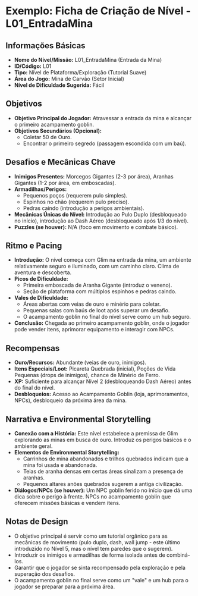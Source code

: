 # Exemplo: Ficha de Criação de Nível - L01_EntradaMina

## Informações Básicas
*   **Nome do Nível/Missão:** L01_EntradaMina (Entrada da Mina)
*   **ID/Código:** L01
*   **Tipo:** Nível de Plataforma/Exploração (Tutorial Suave)
*   **Área do Jogo:** Mina de Carvão (Setor Inicial)
*   **Nível de Dificuldade Sugerida:** Fácil

## Objetivos
*   **Objetivo Principal do Jogador:** Atravessar a entrada da mina e alcançar o primeiro acampamento goblin.
*   **Objetivos Secundários (Opcional):**
    *   Coletar 50 de Ouro.
    *   Encontrar o primeiro segredo (passagem escondida com um baú).

## Desafios e Mecânicas Chave
*   **Inimigos Presentes:** Morcegos Gigantes (2-3 por área), Aranhas Gigantes (1-2 por área, em emboscadas).
*   **Armadilhas/Perigos:**
    *   Pequenos poços (requerem pulo simples).
    *   Espinhos no chão (requerem pulo preciso).
    *   Pedras caindo (introdução a perigos ambientais).
*   **Mecânicas Únicas do Nível:** Introdução ao Pulo Duplo (desbloqueado no início), introdução ao Dash Aéreo (desbloqueado após 1/3 do nível).
*   **Puzzles (se houver):** N/A (foco em movimento e combate básico).

## Ritmo e Pacing
*   **Introdução:** O nível começa com Glim na entrada da mina, um ambiente relativamente seguro e iluminado, com um caminho claro. Clima de aventura e descoberta.
*   **Picos de Dificuldade:**
    *   Primeira emboscada de Aranha Gigante (introduz o veneno).
    *   Seção de plataforma com múltiplos espinhos e pedras caindo.
*   **Vales de Dificuldade:**
    *   Áreas abertas com veias de ouro e minério para coletar.
    *   Pequenas salas com baús de loot após superar um desafio.
    *   O acampamento goblin no final do nível serve como um hub seguro.
*   **Conclusão:** Chegada ao primeiro acampamento goblin, onde o jogador pode vender itens, aprimorar equipamento e interagir com NPCs.

## Recompensas
*   **Ouro/Recursos:** Abundante (veias de ouro, inimigos).
*   **Itens Especiais/Loot:** Picareta Quebrada (inicial), Poções de Vida Pequenas (drops de inimigos), chance de Minério de Ferro.
*   **XP:** Suficiente para alcançar Nível 2 (desbloqueando Dash Aéreo) antes do final do nível.
*   **Desbloqueios:** Acesso ao Acampamento Goblin (loja, aprimoramentos, NPCs), desbloqueio da próxima área da mina.

## Narrativa e Environmental Storytelling
*   **Conexão com a História:** Este nível estabelece a premissa de Glim explorando as minas em busca de ouro. Introduz os perigos básicos e o ambiente geral.
*   **Elementos de Environmental Storytelling:**
    *   Carrinhos de mina abandonados e trilhos quebrados indicam que a mina foi usada e abandonada.
    *   Teias de aranha densas em certas áreas sinalizam a presença de aranhas.
    *   Pequenos altares anões quebrados sugerem a antiga civilização.
*   **Diálogos/NPCs (se houver):** Um NPC goblin ferido no início que dá uma dica sobre o perigo à frente. NPCs no acampamento goblin que oferecem missões básicas e vendem itens.

## Notas de Design
*   O objetivo principal é servir como um tutorial orgânico para as mecânicas de movimento (pulo duplo, dash, wall jump - este último introduzido no Nível 5, mas o nível tem paredes que o sugerem).
*   Introduzir os inimigos e armadilhas de forma isolada antes de combiná-los.
*   Garantir que o jogador se sinta recompensado pela exploração e pela superação dos desafios.
*   O acampamento goblin no final serve como um "vale" e um hub para o jogador se preparar para a próxima área.
